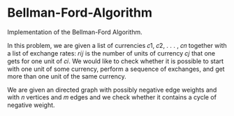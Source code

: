 # Bellman-Ford-Algorithm
Implementation of the Bellman-Ford Algorithm.


In this problem, we are given a list of currencies 𝑐1, 𝑐2, . . . , 𝑐𝑛 together with a list of exchange rates: 𝑟𝑖𝑗 is the number of units of currency 𝑐𝑗 that one gets for one unit of 𝑐𝑖. We would like to check whether it is possible to start with one unit of some currency, perform a sequence of exchanges, and get more than one unit of the same currency.

We are given an directed graph with possibly negative edge weights and with 𝑛 vertices and 𝑚 edges and we check whether it contains a cycle of negative weight.
